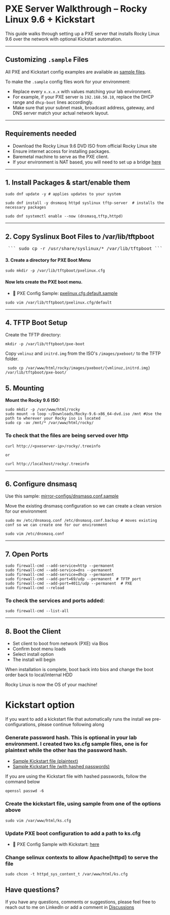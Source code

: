 # PXE Server Walkthrough – Rocky Linux 9.6 + Kickstart

This guide walks through setting up a PXE server that installs Rocky Linux 9.6 over the network with optional Kickstart automation.

--- 
## Customizing `.sample` Files

All PXE and Kickstart config examples are available as [sample files](https://github.com/Bnwokoma/rocky-pxe-kickstart-lab/tree/main/mirror-configs).

To make the `.sample` config files work for your environment:

- Replace every `x.x.x.x` with values matching your lab environment.
- For example, if your PXE server is `192.168.50.10`, replace the DHCP range and `dhcp-boot` lines accordingly.
- Make sure that your subnet mask, broadcast address, gateway, and DNS server match your actual network layout.

---

## Requirements needed
- Download the Rocky Linux 9.6 DVD ISO from official Rocky Linux site
- Ensure internet access for installing packages.
- Baremetal machine to serve as the PXE client.
- If your environment is NAT based, you will need to set up a bridge [here](https://github.com/Bnwokoma/rocky-pxe-kickstart-lab/blob/main/network-bridge/setup-bridge.md)


---

## 1. Install Packages & start/enable them
```
sudo dnf update -y # applies updates to your system

sudo dnf install -y dnsmasq httpd syslinux tftp-server  # installs the necessary packages 

sudo dnf systemctl enable --now (dnsmasq,tftp,httpd)
```
---

## 2. Copy Syslinux Boot Files to /var/lib/tftpboot

 <pre> ``` sudo cp -r /usr/share/syslinux/* /var/lib/tftpboot ``` </pre>

#### 3. Create a directory for PXE Boot Menu

```
sudo mkdir -p /var/lib/tftpboot/pxelinux.cfg
```

#### Now lets create the PXE boot menu. 

- 📁 PXE Config Sample: [pxelinux.cfg.default.sample](https://github.com/Bnwokoma/rocky-pxe-kickstart-lab/blob/main/mirror-configs/pxelinux.cfg.default.sample)

```
sudo vim /var/lib/tftpboot/pxelinux.cfg/default
```

---

## 4. TFTP Boot Setup
Create the TFTP directory:

```
mkdir -p /var/lib/tftpboot/pxe-boot
```

Copy `vmlinuz` and `initrd.img` from the ISO's `/images/pxeboot/` to the TFTP folder.

```
 sudo cp /var/www/html/rocky/images/pxeboot/{vmlinuz,initrd.img} /var/lib/tftpboot/pxe-boot/
```

## 5. Mounting
**Mount the Rocky 9.6 ISO:**

```
sudo mkdir -p /var/www/html/rocky
sudo mount -o loop ~/Downloads/Rocky-9.6-x86_64-dvd.iso /mnt #Use the path to wherever your Rocky iso is located
sudo cp -av /mnt/* /var/www/html/rocky/
```

### To check that the files are being served over http
```
curl http://<pxeserver-ip>/rocky/.treeinfo

or

curl http://localhost/rocky/.treeinfo
```
---

## 6. Configure dnsmasq
Use this sample: [mirror-configs/dnsmasq.conf.sample](https://github.com/Bnwokoma/rocky-pxe-kickstart-lab/blob/main/mirror-configs/dnsmasq.conf.sample)

Move the existing dnsmasq configuration so we can create a clean version for our environment

```
sudo mv /etc/dnsmasq.conf /etc/dnsmasq.conf.backup # moves existing conf so we can create one for our environment

sudo vim /etc/dnsmasq.conf
```
---

## 7. Open Ports

``` 
sudo firewall-cmd --add-service=http --permanent
sudo firewall-cmd --add-service=dns --permanent 
sudo firewall-cmd --add-service=dhcp --permanent  
sudo firewall-cmd --add-port=69/udp --permanent  # TFTP port
sudo firewall-cmd --add-port=4011/udp --permanent  # PXE
sudo firewall-cmd --reload
```
### To check the services and ports added:
```
sudo firewall-cmd --list-all
```
---

## 8. Boot the Client
- Set client to boot from network (PXE) via Bios
- Confirm boot menu loads
- Select install option
- The install will begin

When installation is complete, boot back into bios and change the boot order back to local/internal HDD

Rocky Linux is now the OS of your machine!


# Kickstart option

If you want to add a kickstart file that automatically runs the install we pre-configurations, please continue following along

### Generate password hash. This is optional in your lab environment. I created two ks.cfg sample files, one is for plaintext while the other has the password hash.

- [Sample Kickstart file (plaintext)](https://github.com/Bnwokoma/rocky-pxe-kickstart-lab/blob/main/mirror-configs/ks.cfg.sample.txt)  
- [Sample Kickstart file (with hashed passwords)](https://github.com/Bnwokoma/rocky-pxe-kickstart-lab/blob/main/mirror-configs/ks.cfg.sample.hashed)

If you are using the Kickstart file with hashed passwords, follow the command below

```
openssl passwd -6
```

### Create the kickstart file, using sample from one of the options above

```
sudo vim /var/www/html/ks.cfg
```

### Update PXE boot configuration to add a path to ks.cfg
- 📁 PXE Config Sample with Kickstart: [here](https://github.com/Bnwokoma/rocky-pxe-kickstart-lab/blob/main/mirror-configs/kickstart.pxe.cfg.sample)



### Change selinux contexts to allow Apache(httpd) to serve the file

```
sudo chcon -t httpd_sys_content_t /var/www/html/ks.cfg
```

## Have questions?

If you have any questions, comments or suggestions, please feel free to reach out to me on LinkedIn or add a comment in [Discussions](https://github.com/Bnwokoma/rocky-pxe-kickstart-lab/discussions/1)


